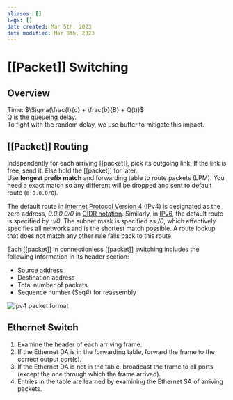 ```yaml
---
aliases: []
tags: []
date created: Mar 5th, 2023
date modified: Mar 8th, 2023
---
```


# [[Packet]] Switching

## Overview
Time: $\Sigma(\frac{l}{c} + \frac{b}{B} + Q(t))$  
Q is the queueing delay.  
To fight with the random delay, we use buffer to mitigate this impact.

## [[Packet]] Routing
Independently for each arriving [[packet]], pick its outgoing link. If the link is free, send it. Else hold the [[packet]] for later.  
Use **longest prefix match** and forwarding table to route packets (LPM). You need a exact match so any different will be dropped and sent to default route (`0.0.0.0/0`).

The default route in [Internet Protocol Version 4](https://en.wikipedia.org/wiki/IPv4 "IPv4") (IPv4) is designated as the zero address, _0.0.0.0/0_ in [CIDR notation](https://en.wikipedia.org/wiki/CIDR_notation "CIDR notation"). Similarly, in [IPv6](https://en.wikipedia.org/wiki/IPv6 "IPv6"), the default route is specified by _::/0_. The subnet mask is specified as _/0_, which effectively specifies all networks and is the shortest match possible. A route lookup that does not match any other rule falls back to this route.

Each [[packet]] in connectionless [[packet]] switching includes the following information in its header section:

- Source address
- Destination address
- Total number of packets
- Sequence number (Seq#) for reassembly

![ipv4 packet format](https://img.ynchen.me/2023/02/73004f0566a8d6217aa77143416d12aa.webp)

## Ethernet Switch
1. Examine the header of each arriving frame.
2. If the Ethernet DA is in the forwarding table, forward the frame to the correct output port(s).
3. If the Ethernet DA is not in the table, broadcast the frame to all ports (except the one through which the frame arrived).
4. Entries in the table are learned by examining the Ethernet SA of arriving packets.


